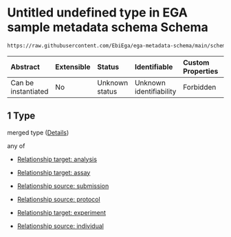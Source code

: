 # Untitled undefined type in EGA sample metadata schema Schema

```txt
https://raw.githubusercontent.com/EbiEga/ega-metadata-schema/main/schemas/EGA.sample.json#/properties/sampleRelationships/items/allOf/1/anyOf/0/allOf/1
```



| Abstract            | Extensible | Status         | Identifiable            | Custom Properties | Additional Properties | Access Restrictions | Defined In                                                                   |
| :------------------ | :--------- | :------------- | :---------------------- | :---------------- | :-------------------- | :------------------ | :--------------------------------------------------------------------------- |
| Can be instantiated | No         | Unknown status | Unknown identifiability | Forbidden         | Allowed               | none                | [EGA.sample.json\*](../../../schemas/EGA.sample.json "open original schema") |

## 1 Type

merged type ([Details](ega-10-properties-sample-relationships-items-allof-relationship-constraints-for-a-sample-anyof-allowed-relationships-of-type-referencedby-main-ones-allof-1.md))

any of

*   [Relationship target: analysis](ega-4-definitions-relationship-target-analysis.md "check type definition")

*   [Relationship target: assay](ega-4-definitions-relationship-target-assay.md "check type definition")

*   [Relationship source: submission](ega-4-definitions-relationship-source-submission.md "check type definition")

*   [Relationship source: protocol](ega-4-definitions-relationship-source-protocol.md "check type definition")

*   [Relationship target: experiment](ega-4-definitions-relationship-target-experiment.md "check type definition")

*   [Relationship source: individual](ega-4-definitions-relationship-source-individual.md "check type definition")
